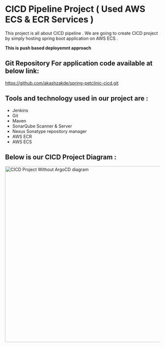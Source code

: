# CICD Pipeline Project ( Used AWS ECS & ECR Services )

This project is all about CICD pipeline . We are going to create CICD project by simply hosting spring boot application on AWS ECS .

**This is push based deployemnt approach**

## Git Repository For application code available at below link:

https://github.com/akashzakde/spring-petclinic-cicd.git

## Tools and technology used in our project are : 

-  Jenkins
-  Git
-  Maven
-  SonarQube Scanner & Server
-  Nexus Sonatype repository manager
-  AWS ECR 
-  AWS ECS
## Below is our CICD Project Diagram :

<img width="572" alt="CICD Project Without ArgoCD diagram " src="https://github.com/akashzakde/spring-petclinic-cicd/assets/64258131/b3d327a6-9d29-4ea8-b57c-30eeaffdb114">
